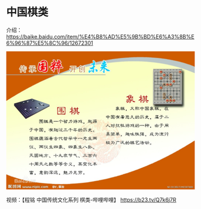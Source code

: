 # 中国棋类

介绍：
<https://baike.baidu.com/item/%E4%B8%AD%E5%9B%BD%E6%A3%8B%E6%96%87%E5%8C%96/12672301>

![棋-01](/images/qi-01.jpg)

视频：【程铭 中国传统文化系列 棋类-哔哩哔哩】 <https://b23.tv/Q7k6j7R>
